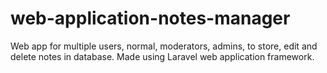 # web-application-notes-manager
Web app for multiple users, normal, moderators, admins, to store, edit and delete notes in database. Made using Laravel web application framework.
